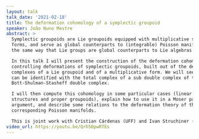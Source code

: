 ```yaml
---
layout: talk
talk_date: '2021-02-18'
title: The deformation cohomology of a symplectic groupoid
speaker: João Nuno Mestre
abstract: >
  Symplectic groupoids are Lie groupoids equipped with multiplicative symplectic
  forms, and serve as global counterparts to (integrable) Poisson manifolds, in
  the same way that Lie groups are global counterparts to Lie algebras.

  In this talk I will present the construction of the deformation cohomology
  controlling deformations of symplectic groupoids, built out of the deformation
  complexes of a Lie groupoid and of a multiplicative form. We will see that it
  can be identified with the total complex of a sub double complex of the
  Bott-Shulman-Stasheff double complex.

  I will then compute this cohomology in some particular cases (linear Poisson
  structures and proper groupoids), explain how to use it in a Moser path
  argument, and describe some relations to the deformation theory of the
  corresponding Poisson manifolds.

  This is joint work with Cristian Cárdenas (UFF) and Ivan Struchiner (USP).
video_url: https://youtu.be/Qrh50pwRTEs
---
```

